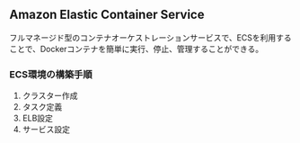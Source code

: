 ## Amazon Elastic Container Service

フルマネージド型のコンテナオーケストレーションサービスで、ECSを利用することで、Dockerコンテナを簡単に実行、停止、管理することができる。

### ECS環境の構築手順

1. クラスター作成
2. タスク定義
3. ELB設定
4. サービス設定


